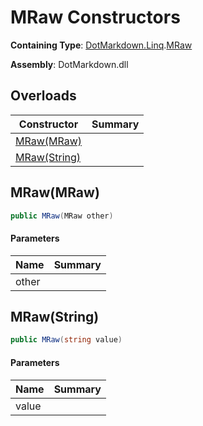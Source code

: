 # MRaw Constructors

**Containing Type**: [DotMarkdown.Linq](../../README.md)\.[MRaw](../README.md)

**Assembly**: DotMarkdown\.dll

## Overloads

| Constructor | Summary |
| ----------- | ------- |
| [MRaw(MRaw)](#DotMarkdown_Linq_MRaw__ctor_DotMarkdown_Linq_MRaw_) | |
| [MRaw(String)](#DotMarkdown_Linq_MRaw__ctor_System_String_) | |

## MRaw\(MRaw\)<a name="DotMarkdown_Linq_MRaw__ctor_DotMarkdown_Linq_MRaw_"></a>

```csharp
public MRaw(MRaw other)
```

#### Parameters

| Name | Summary |
| ---- | ------- |
| other | |

## MRaw\(String\)<a name="DotMarkdown_Linq_MRaw__ctor_System_String_"></a>

```csharp
public MRaw(string value)
```

#### Parameters

| Name | Summary |
| ---- | ------- |
| value | |

